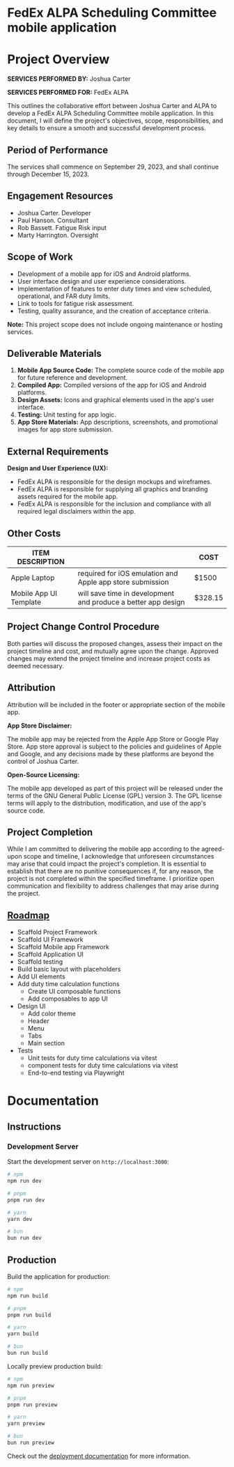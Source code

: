 # FedEx ALPA Scheduling Committee mobile application

# Project Overview

**SERVICES PERFORMED BY:** Joshua Carter

**SERVICES PERFORMED FOR:** FedEx ALPA

This outlines the collaborative effort between Joshua Carter and ALPA to develop a FedEx ALPA Scheduling Committee mobile application. In this document, I will define the project's objectives, scope, responsibilities, and key details to ensure a smooth and successful development process.

## Period of Performance

The services shall commence on September 29, 2023, and shall continue through December 15, 2023.

## Engagement Resources

- Joshua Carter. Developer
- Paul Hanson. Consultant
- Rob Bassett. Fatigue Risk input
- Marty Harrington. Oversight

## Scope of Work

- Development of a mobile app for iOS and Android platforms.
- User interface design and user experience considerations.
- Implementation of features to enter duty times and view scheduled, operational, and FAR duty limits.
- Link to tools for fatigue risk assessment.
- Testing, quality assurance, and the creation of acceptance criteria.

**Note:** This project scope does not include ongoing maintenance or hosting services.

## Deliverable Materials

1. **Mobile App Source Code:** The complete source code of the mobile app for future reference and development.
2. **Compiled App:** Compiled versions of the app for iOS and Android platforms.
3. **Design Assets:** Icons and graphical elements used in the app's user interface.
4. **Testing:** Unit testing for app logic.
5. **App Store Materials:** App descriptions, screenshots, and promotional images for app store submission.

## External Requirements

**Design and User Experience (UX):**

- FedEx ALPA is responsible for the design mockups and wireframes.
- FedEx ALPA is responsible for supplying all graphics and branding assets required for the mobile app.
- FedEx ALPA is responsible for the inclusion and compliance with all required legal disclaimers within the app.

## Other Costs

| ITEM DESCRIPTION                                             |  | COST    |
| ------------------------------------------------------------ | --------------------- | ------- |
| Apple Laptop | required for iOS emulation and Apple app store submission| $1500   |
| Mobile App UI Template | will save time in development and produce a better app design | $328.15 |

## Project Change Control Procedure

Both parties will discuss the proposed changes, assess their impact on the project timeline and cost, and mutually agree upon the change. Approved changes may extend the project timeline and increase project costs as deemed necessary.

## Attribution

Attribution will be included in the footer or appropriate section of the mobile app.

**App Store Disclaimer:**

The mobile app may be rejected from the Apple App Store or Google Play Store. App store approval is subject to the policies and guidelines of Apple and Google, and any decisions made by these platforms are beyond the control of Joshua Carter.

**Open-Source Licensing:**

The mobile app developed as part of this project will be released under the terms of the GNU General Public License (GPL) version 3. The GPL license terms will apply to the distribution, modification, and use of the app's source code.

## Project Completion

While I am committed to delivering the mobile app according to the agreed-upon scope and timeline, I acknowledge that unforeseen circumstances may arise that could impact the project's completion. It is essential to establish that there are no punitive consequences if, for any reason, the project is not completed within the specified timeframe. I prioritize open communication and flexibility to address challenges that may arise during the project.

## [Roadmap](https://github.com/users/acrobid/projects/2/views/1)

- Scaffold Project Framework
- Scaffold UI Framework
- Scaffold Mobile app Framework
- Scaffold Application UI
- Scaffold testing
- Build basic layout with placeholders
- Add UI elements
- Add duty time calculation functions
  - Create UI composable functions
  - Add composables to app UI
- Design UI
  - Add color theme
  - Header
  - Menu
  - Tabs
  - Main section
- Tests
  - Unit tests for duty time calculations via vitest
  - component tests for duty time calculations via vitest
  - End-to-end testing via Playwright

# Documentation

## Instructions

### Development Server

Start the development server on `http://localhost:3000`:

```bash
# npm
npm run dev

# pnpm
pnpm run dev

# yarn
yarn dev

# bun
bun run dev
```

## Production

Build the application for production:

```bash
# npm
npm run build

# pnpm
pnpm run build

# yarn
yarn build

# bun
bun run build
```

Locally preview production build:

```bash
# npm
npm run preview

# pnpm
pnpm run preview

# yarn
yarn preview

# bun
bun run preview
```

Check out the [deployment documentation](https://nuxt.com/docs/getting-started/deployment) for more information.
